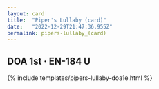 ```yaml
---
layout: card
title:  "Piper's Lullaby (card)"
date:   "2022-12-29T21:47:36.955Z"
permalink: pipers-lullaby_(card)
---
```


## DOA 1st &middot; EN-184 U

{% include templates/pipers-lullaby-doa1e.html %}
